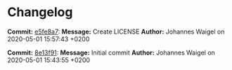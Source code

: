 # Changelog

__Commit:__ [e5fe8a7](e5fe8a7):
__Message:__ Create LICENSE
__Author:__ Johannes Waigel on 2020-05-01 15:57:43 +0200 
 
__Commit:__ [8e13f91](8e13f91):
__Message:__ Initial commit
__Author:__ Johannes Waigel on 2020-05-01 15:43:55 +0200 
 
